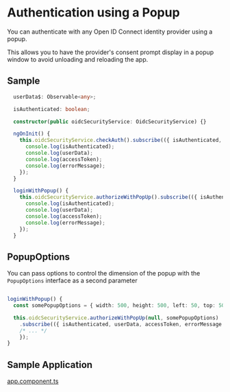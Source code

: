 # Authentication using a Popup

You can authenticate with any Open ID Connect identity provider using a popup.

This allows you to have the provider's consent prompt display in a popup window to avoid unloading and reloading the app.

## Sample

```typescript
  userData$: Observable<any>;

  isAuthenticated: boolean;

  constructor(public oidcSecurityService: OidcSecurityService) {}

  ngOnInit() {
    this.oidcSecurityService.checkAuth().subscribe(({ isAuthenticated, userData, accessToken, errorMessage }) => {
      console.log(isAuthenticated);
      console.log(userData);
      console.log(accessToken);
      console.log(errorMessage);
    });
  }

  loginWithPopup() {
    this.oidcSecurityService.authorizeWithPopUp().subscribe(({ isAuthenticated, userData, accessToken, errorMessage }) => {
      console.log(isAuthenticated);
      console.log(userData);
      console.log(accessToken);
      console.log(errorMessage);
    });
  }
```

## PopupOptions

You can pass options to control the dimension of the popup with the `PopupOptions` interface as a second parameter

```typescript

loginWithPopup() {
  const somePopupOptions = { width: 500, height: 500, left: 50, top: 50 };

  this.oidcSecurityService.authorizeWithPopUp(null, somePopupOptions)
    .subscribe(({ isAuthenticated, userData, accessToken, errorMessage }) => {
    /* ... */
    });
}

```

## Sample Application

[app.component.ts](../projects/sample-code-flow-popup/src/app/app.component.ts)
